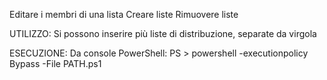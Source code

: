 Editare i membri di una lista
Creare liste
Rimuovere liste

UTILIZZO:
Si possono inserire più liste di distribuzione, separate da virgola

ESECUZIONE:
Da console PowerShell:
PS > powershell -executionpolicy Bypass -File PATH.ps1
